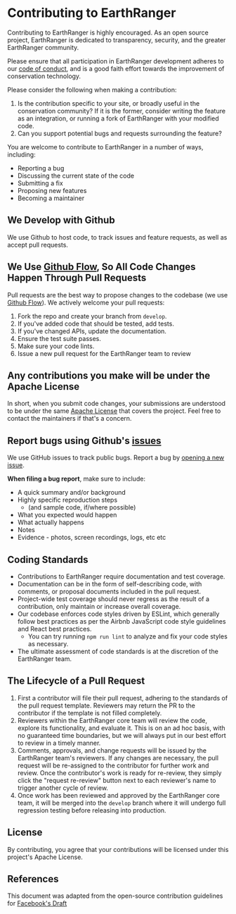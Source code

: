 # Contributing to EarthRanger
Contributing to EarthRanger is highly encouraged. As an open source project, EarthRanger is dedicated to transparency, security, and the greater EarthRanger community.

Please ensure that all participation in EarthRanger development adheres to our [code of conduct](CODE_OF_CONDUCT_LINK_HERE), and is a good faith effort towards the improvement of conservation technology.

Please consider the following when making a contribution:

1. Is the contribution specific to your site, or broadly useful in the conservation community? If it is the former, consider writing the feature as an integration, or running a fork of EarthRanger with your modified code.
2. Can you support potential bugs and requests surrounding the feature?

You are welcome to contribute to EarthRanger in a number of ways, including:
- Reporting a bug
- Discussing the current state of the code
- Submitting a fix
- Proposing new features
- Becoming a maintainer

## We Develop with Github
We use Github to host code, to track issues and feature requests, as well as accept pull requests.

## We Use [Github Flow](https://docs.github.com/en/get-started/quickstart/github-flow), So All Code Changes Happen Through Pull Requests
Pull requests are the best way to propose changes to the codebase (we use [Github Flow](https://guides.github.com/introduction/flow/index.html)). We actively welcome your pull requests:

1. Fork the repo and create your branch from `develop`.
2. If you've added code that should be tested, add tests.
3. If you've changed APIs, update the documentation.
4. Ensure the test suite passes.
5. Make sure your code lints.
6. Issue a new pull request for the EarthRanger team to review

## Any contributions you make will be under the Apache License
In short, when you submit code changes, your submissions are understood to be under the same [Apache License](LINK_TO_LICENSE_FILE_HERE) that covers the project. Feel free to contact the maintainers if that's a concern.

## Report bugs using Github's [issues](https://github.com/briandk/transcriptase-atom/issues)
We use GitHub issues to track public bugs. Report a bug by [opening a new issue](https://github.com/PADAS/das-web-react/issues/new/choose).

**When filing a bug report**, make sure to include:
- A quick summary and/or background
- Highly specific reproduction steps
  - (and sample code, if/where possible)
- What you expected would happen
- What actually happens
- Notes
- Evidence - photos, screen recordings, logs, etc etc


## Coding Standards
* Contributions to EarthRanger require documentation and test coverage.
* Documentation can be in the form of self-describing code, with comments, or proposal documents included in the pull request.
* Project-wide test coverage should never regress as the result of a contribution, only maintain or increase overall coverage.
* Our codebase enforces code styles driven by ESLint, which generally follow best practices as per the Airbnb JavaScript code style guidelines and React best practices.
  * You can try running `npm run lint` to analyze and fix your code styles as necessary.
* The ultimate assessment of code standards is at the discretion of the EarthRanger team.


## The Lifecycle of a Pull Request
1. First a contributor will file their pull request, adhering to the standards of the pull request template. Reviewers may return the PR to the contributor if the template is not filled completely.
2. Reviewers within the EarthRanger core team will review the code, explore its functionality, and evaluate it. This is on an ad hoc basis, with no guaranteed time boundaries, but we will always put in our best effort to review in a timely manner.
3. Comments, approvals, and change requests will be issued by the EarthRanger team's reviewers. If any changes are necessary, the pull request will be re-assigned to the contributor for further work and review. Once the contributor's work is ready for re-review, they simply click the "request re-review" button next to each reviewer's name to trigger another cycle of review.
4. Once work has been reviewed and approved by the EarthRanger core team, it will be merged into the `develop` branch where it will undergo full regression testing before releasing into production.

## License
By contributing, you agree that your contributions will be licensed under this project's Apache License.

## References
This document was adapted from the open-source contribution guidelines for [Facebook's Draft](https://github.com/facebookarchive/draft-js/blob/main/CONTRIBUTING.md)
